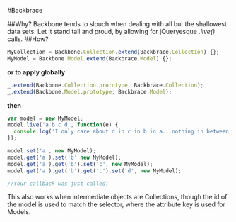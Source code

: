 #Backbrace

##Why?
Backbone tends to slouch when dealing with all but the shallowest data sets. Let it stand tall and proud, by allowing for jQueryesque *.live()* calls.
##How?
```js
MyCollection = Backbone.Collection.extend(Backbrace.Collection) {};
MyModel = Backbone.Model.extend(Backbrace.Model) {};
```
__or to apply globally__
```js
_.extend(Backbone.Collection.prototype, Backbrace.Collection);
_.extend(Backbone.Model.prototype, Backbrace.Model);
```
__then__
```js
var model = new MyModel;
model.live('a b c d', function(e) {
  console.log('I only care about d in c in b in a...nothing in between');
});

model.set('a', new MyModel);
model.get('a').set('b' new MyModel);
model.get('a').get('b').set('c', new MyModel);
model.get('a').get('b').get('c').set('d', new MyModel);

//Your callback was just called!
```

This also works when intermediate objects are Collections, though the id of the model is used to match the selector, where the attribute key is used for Models.
